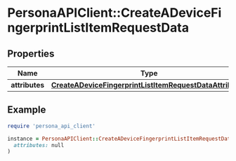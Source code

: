 # PersonaAPIClient::CreateADeviceFingerprintListItemRequestData

## Properties

| Name | Type | Description | Notes |
| ---- | ---- | ----------- | ----- |
| **attributes** | [**CreateADeviceFingerprintListItemRequestDataAttributes**](CreateADeviceFingerprintListItemRequestDataAttributes.md) |  | [optional] |

## Example

```ruby
require 'persona_api_client'

instance = PersonaAPIClient::CreateADeviceFingerprintListItemRequestData.new(
  attributes: null
)
```

